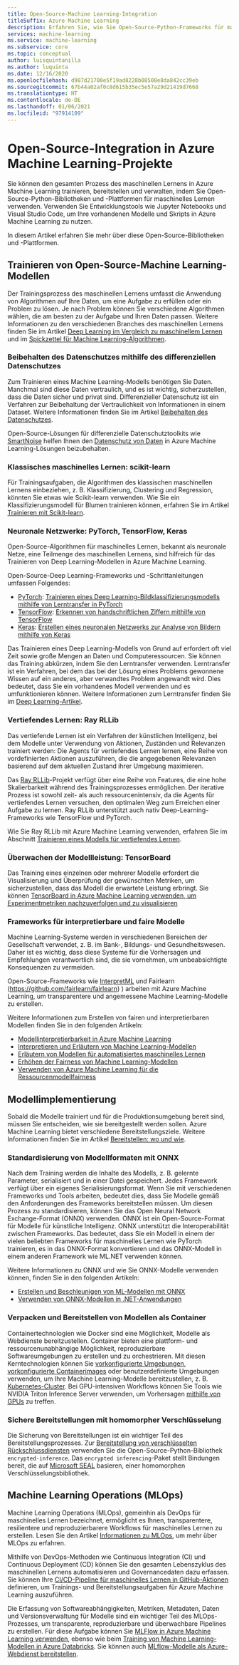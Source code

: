 ```yaml
---
title: Open-Source-Machine Learning-Integration
titleSuffix: Azure Machine Learning
description: Erfahren Sie, wie Sie Open-Source-Python-Frameworks für maschinelles Lernen verwenden, um End-to-End-Lösungen für maschinelles Lernen in Azure Machine Learning zu trainieren, bereitzustellen und zu verwalten.
services: machine-learning
ms.service: machine-learning
ms.subservice: core
ms.topic: conceptual
author: luisquintanilla
ms.author: luquinta
ms.date: 12/16/2020
ms.openlocfilehash: d987d21700e5f19ad8228b08508e8da842cc39eb
ms.sourcegitcommit: 67b44a02af0c8d615b35ec5e57a29d21419d7668
ms.translationtype: HT
ms.contentlocale: de-DE
ms.lasthandoff: 01/06/2021
ms.locfileid: "97914109"
---
```

# <a name="open-source-integration-with-azure-machine-learning-projects"></a>Open-Source-Integration in Azure Machine Learning-Projekte

Sie können den gesamten Prozess des maschinellen Lernens in Azure Machine Learning trainieren, bereitstellen und verwalten, indem Sie Open-Source-Python-Bibliotheken und -Plattformen für maschinelles Lernen verwenden.  Verwenden Sie Entwicklungstools wie Jupyter Notebooks und Visual Studio Code, um Ihre vorhandenen Modelle und Skripts in Azure Machine Learning zu nutzen.  

In diesem Artikel erfahren Sie mehr über diese Open-Source-Bibliotheken und -Plattformen.

## <a name="train-open-source-machine-learning-models"></a>Trainieren von Open-Source-Machine Learning-Modellen

Der Trainingsprozess des maschinellen Lernens umfasst die Anwendung von Algorithmen auf Ihre Daten, um eine Aufgabe zu erfüllen oder ein Problem zu lösen. Je nach Problem können Sie verschiedene Algorithmen wählen, die am besten zu der Aufgabe und Ihren Daten passen. Weitere Informationen zu den verschiedenen Branches des maschinellen Lernens finden Sie im Artikel [Deep Learning im Vergleich zu maschinellem Lernen](./concept-deep-learning-vs-machine-learning.md) und im [Spickzettel für Machine Learning-Algorithmen](algorithm-cheat-sheet.md).

### <a name="preserve-data-privacy-using-differential-privacy"></a>Beibehalten des Datenschutzes mithilfe des differenziellen Datenschutzes

Zum Trainieren eines Machine Learning-Modells benötigen Sie Daten. Manchmal sind diese Daten vertraulich, und es ist wichtig, sicherzustellen, dass die Daten sicher und privat sind. Differenzieller Datenschutz ist ein Verfahren zur Beibehaltung der Vertraulichkeit von Informationen in einem Dataset. Weitere Informationen finden Sie im Artikel [Beibehalten des Datenschutzes](concept-differential-privacy.md). 

Open-Source-Lösungen für differenzielle Datenschutztoolkits wie [SmartNoise](https://github.com/opendifferentialprivacy/smartnoise-core-python) helfen Ihnen den [Datenschutz von Daten](how-to-differential-privacy.md) in Azure Machine Learning-Lösungen beizubehalten.

### <a name="classical-machine-learning-scikit-learn"></a>Klassisches maschinelles Lernen: scikit-learn

Für Trainingsaufgaben, die Algorithmen des klassischen maschinellen Lernens einbeziehen, z. B. Klassifizierung, Clustering und Regression, könnten Sie etwas wie Scikit-learn verwenden. Wie Sie ein Klassifizierungsmodell für Blumen trainieren können, erfahren Sie im Artikel [Trainieren mit Scikit-learn](how-to-train-scikit-learn.md).

### <a name="neural-networks-pytorch-tensorflow-keras"></a>Neuronale Netzwerke: PyTorch, TensorFlow, Keras

Open-Source-Algorithmen für maschinelles Lernen, bekannt als neuronale Netze, eine Teilmenge des maschinellen Lernens, sind hilfreich für das Trainieren von Deep Learning-Modellen in Azure Machine Learning.

Open-Source-Deep Learning-Frameworks und -Schrittanleitungen umfassen Folgendes:

 *  [PyTorch](https://github.com/pytorch/pytorch): [Trainieren eines Deep Learning-Bildklassifizierungsmodells mithilfe von Lerntransfer in PyTorch](how-to-train-pytorch.md) 
 *  [TensorFlow](https://github.com/tensorflow/tensorflow): [Erkennen von handschriftlichen Ziffern mithilfe von TensorFlow](how-to-train-tensorflow.md)
 *  [Keras](https://github.com/keras-team/keras): [Erstellen eines neuronalen Netzwerks zur Analyse von Bildern mithilfe von Keras](how-to-train-keras.md)

Das Trainieren eines Deep Learning-Modells von Grund auf erfordert oft viel Zeit sowie große Mengen an Daten und Computeressourcen. Sie können das Training abkürzen, indem Sie den Lerntransfer verwenden. Lerntransfer ist ein Verfahren, bei dem das bei der Lösung eines Problems gewonnene Wissen auf ein anderes, aber verwandtes Problem angewandt wird. Dies bedeutet, dass Sie ein vorhandenes Modell verwenden und es umfunktionieren können. Weitere Informationen zum Lerntransfer finden Sie im [Deep Learning-Artikel](concept-deep-learning-vs-machine-learning.md#transfer-learning).

### <a name="reinforcement-learning-ray-rllib"></a>Vertiefendes Lernen: Ray RLLib

Das vertiefende Lernen ist ein Verfahren der künstlichen Intelligenz, bei dem Modelle unter Verwendung von Aktionen, Zuständen und Relevanzen trainiert werden: Die Agents für vertiefendes Lernen lernen, eine Reihe von vordefinierten Aktionen auszuführen, die die angegebenen Relevanzen basierend auf dem aktuellen Zustand ihrer Umgebung maximieren. 

Das [Ray RLLib](https://github.com/ray-project/ray)-Projekt verfügt über eine Reihe von Features, die eine hohe Skalierbarkeit während des Trainingsprozesses ermöglichen. Der iterative Prozess ist sowohl zeit- als auch ressourcenintensiv, da die Agents für vertiefendes Lernen versuchen, den optimalen Weg zum Erreichen einer Aufgabe zu lernen.  Ray RLLib unterstützt auch nativ Deep-Learning-Frameworks wie TensorFlow und PyTorch.  

Wie Sie Ray RLLib mit Azure Machine Learning verwenden, erfahren Sie im Abschnitt [Trainieren eines Modells für vertiefendes Lernen](how-to-use-reinforcement-learning.md).

### <a name="monitor-model-performance-tensorboard"></a>Überwachen der Modellleistung: TensorBoard

Das Training eines einzelnen oder mehrerer Modelle erfordert die Visualisierung und Überprüfung der gewünschten Metriken, um sicherzustellen, dass das Modell die erwartete Leistung erbringt. Sie können [TensorBoard in Azure Machine Learning verwenden, um Experimentmetriken nachzuverfolgen und zu visualisieren](./how-to-monitor-tensorboard.md)

### <a name="frameworks-for-interpretable-and-fair-models"></a>Frameworks für interpretierbare und faire Modelle

Machine Learning-Systeme werden in verschiedenen Bereichen der Gesellschaft verwendet, z. B. im Bank-, Bildungs- und Gesundheitswesen. Daher ist es wichtig, dass diese Systeme für die Vorhersagen und Empfehlungen verantwortlich sind, die sie vornehmen, um unbeabsichtigte Konsequenzen zu vermeiden.

Open-Source-Frameworks wie [InterpretML](https://github.com/interpretml/interpret/) und Fairlearn (https://github.com/fairlearn/fairlearn) ) arbeiten mit Azure Machine Learning, um transparentere und angemessene Machine Learning-Modelle zu erstellen.

Weitere Informationen zum Erstellen von fairen und interpretierbaren Modellen finden Sie in den folgenden Artikeln:

- [Modellinterpretierbarkeit in Azure Machine Learning](how-to-machine-learning-interpretability.md)
- [Interpretieren und Erläutern von Machine Learning-Modellen](how-to-machine-learning-interpretability-aml.md)
- [Erläutern von Modellen für automatisiertes maschinelles Lernen](how-to-machine-learning-interpretability-automl.md)
- [Erhöhen der Fairness von Machine Learning-Modellen](concept-fairness-ml.md)
- [Verwenden von Azure Machine Learning für die Ressourcenmodellfairness](how-to-machine-learning-fairness-aml.md)

## <a name="model-deployment"></a>Modellimplementierung

Sobald die Modelle trainiert und für die Produktionsumgebung bereit sind, müssen Sie entscheiden, wie sie bereitgestellt werden sollen. Azure Machine Learning bietet verschiedene Bereitstellungsziele. Weitere Informationen finden Sie im Artikel [Bereitstellen: wo und wie](./how-to-deploy-and-where.md).

### <a name="standardize-model-formats-with-onnx"></a>Standardisierung von Modellformaten mit ONNX

Nach dem Training werden die Inhalte des Modells, z. B. gelernte Parameter, serialisiert und in einer Datei gespeichert. Jedes Framework verfügt über ein eigenes Serialisierungsformat. Wenn Sie mit verschiedenen Frameworks und Tools arbeiten, bedeutet dies, dass Sie Modelle gemäß den Anforderungen des Frameworks bereitstellen müssen. Um diesen Prozess zu standardisieren, können Sie das Open Neural Network Exchange-Format (ONNX) verwenden. ONNX ist ein Open-Source-Format für Modelle für künstliche Intelligenz. ONNX unterstützt die Interoperabilität zwischen Frameworks. Das bedeutet, dass Sie ein Modell in einem der vielen beliebten Frameworks für maschinelles Lernen wie PyTorch trainieren, es in das ONNX-Format konvertieren und das ONNX-Modell in einem anderen Framework wie ML.NET verwenden können.

Weitere Informationen zu ONNX und wie Sie ONNX-Modelle verwenden können, finden Sie in den folgenden Artikeln:

- [Erstellen und Beschleunigen von ML-Modellen mit ONNX](concept-onnx.md)
- [Verwenden von ONNX-Modellen in .NET-Anwendungen](how-to-use-automl-onnx-model-dotnet.md)

### <a name="package-and-deploy-models-as-containers"></a>Verpacken und Bereitstellen von Modellen als Container

Containertechnologien wie Docker sind eine Möglichkeit, Modelle als Webdienste bereitzustellen. Container bieten eine plattform- und ressourcenunabhängige Möglichkeit, reproduzierbare Softwareumgebungen zu erstellen und zu orchestrieren. Mit diesen Kerntechnologien können Sie [vorkonfigurierte Umgebungen](./how-to-use-environments.md), [vorkonfigurierte Containerimages](./how-to-deploy-custom-docker-image.md) oder benutzerdefinierte Umgebungen verwenden, um Ihre Machine Learning-Modelle bereitzustellen, z. B. [Kubernetes-Cluster](./how-to-deploy-azure-kubernetes-service.md?tabs=python). Bei GPU-intensiven Workflows können Sie Tools wie NVIDIA Triton Inference Server verwenden, um Vorhersagen [mithilfe von GPUs](how-to-deploy-with-triton.md?tabs=python) zu treffen.

### <a name="secure-deployments-with-homomorphic-encryption"></a>Sichere Bereitstellungen mit homomorpher Verschlüsselung

Die Sicherung von Bereitstellungen ist ein wichtiger Teil des Bereitstellungsprozesses. Zur [Bereitstellung von verschlüsselten Rückschlussdiensten](how-to-homomorphic-encryption-seal.md) verwenden Sie die Open-Source-Python-Bibliothek `encrypted-inference`. Das `encrypted inferencing`-Paket stellt Bindungen bereit, die auf [Microsoft SEAL](https://github.com/Microsoft/SEAL) basieren, einer homomorphen Verschlüsselungsbibliothek.

## <a name="machine-learning-operations-mlops"></a>Machine Learning Operations (MLOps)

Machine Learning Operations (MLOps), gemeinhin als DevOps für maschinelles Lernen bezeichnet, ermöglicht es Ihnen, transparentere, resilientere und reproduzierbarere Workflows für maschinelles Lernen zu erstellen. Lesen Sie den Artikel [Informationen zu MLOps](./concept-model-management-and-deployment.md), um mehr über MLOps zu erfahren. 

Mithilfe von DevOps-Methoden wie Continuous Integration (CI) und Continuous Deployment (CD) können Sie den gesamten Lebenszyklus des maschinellen Lernens automatisieren und Governancedaten dazu erfassen. Sie können Ihre [CI/CD-Pipeline für maschinelles Lernen in GitHub-Aktionen](./how-to-github-actions-machine-learning.md) definieren, um Trainings- und Bereitstellungsaufgaben für Azure Machine Learning auszuführen. 

Die Erfassung von Softwareabhängigkeiten, Metriken, Metadaten, Daten und Versionsverwaltung für Modelle sind ein wichtiger Teil des MLOps-Prozesses, um transparente, reproduzierbare und überwachbare Pipelines zu erstellen. Für diese Aufgabe können Sie [MLFlow in Azure Machine Learning verwenden](how-to-use-mlflow.md), ebenso wie beim [Training von Machine Learning-Modellen in Azure Databricks](./how-to-use-mlflow-azure-databricks.md). Sie können auch [MLflow-Modelle als Azure-Webdienst bereitstellen](how-to-deploy-mlflow-models.md). 
